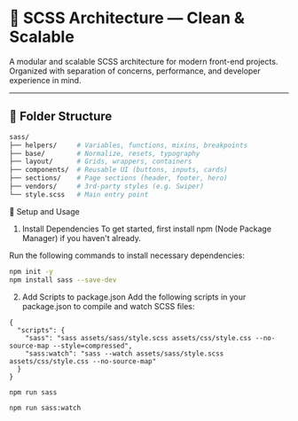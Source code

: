 # 🧱 SCSS Architecture — Clean & Scalable

A modular and scalable SCSS architecture for modern front-end projects.  
Organized with separation of concerns, performance, and developer experience in mind.

---

## 📁 Folder Structure

```bash
sass/
├── helpers/     # Variables, functions, mixins, breakpoints
├── base/        # Normalize, resets, typography
├── layout/      # Grids, wrappers, containers
├── components/  # Reusable UI (buttons, inputs, cards)
├── sections/    # Page sections (header, footer, hero)
├── vendors/     # 3rd-party styles (e.g. Swiper)
└── style.scss   # Main entry point
```

🚀 Setup and Usage
1. Install Dependencies
To get started, first install npm (Node Package Manager) if you haven't already.

Run the following commands to install necessary dependencies:

```bash
npm init -y
npm install sass --save-dev
```
2. Add Scripts to package.json
Add the following scripts in your package.json to compile and watch SCSS files:

```
{
  "scripts": {
    "sass": "sass assets/sass/style.scss assets/css/style.css --no-source-map --style=compressed",
    "sass:watch": "sass --watch assets/sass/style.scss assets/css/style.css --no-source-map"
  }
}
```

```bash
npm run sass

npm run sass:watch
```
